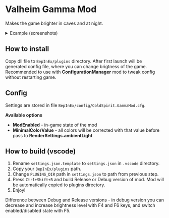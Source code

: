 # Valheim Gamma Mod
Makes the game brighter in caves and at night.

<details>
<summary>Example (screenshots)</summary>
<img src="./media/screenshots/1_gamma_off.png" width="49%"/>
<img src="./media/screenshots/1_gamma_on.png" width="49%"/>
<img src="./media/screenshots/2_gamma_off.png" width="49%"/>
<img src="./media/screenshots/2_gamma_on.png" width="49%"/>
<img src="./media/screenshots/3_gamma_off.png" width="49%"/>
<img src="./media/screenshots/3_gamma_on.png" width="49%"/>
<img src="./media/screenshots/4_gamma_off.png" width="49%"/>
<img src="./media/screenshots/4_gamma_on.png" width="49%"/>
</details>

## How to install

Copy dll file to `BepInEx/plugins` directory. After first launch will be generated config file, where you can change brigtness of the game. Recommended to use with **ConfigurationManager** mod to tweak config without restarting game.

## Config

Settings are stored in file `BepInEx/config/ColdSpirit.GammaMod.cfg`.

**Available options**
* **ModEnabled** - in-game state of the mod
* **MinimalColorValue** - all colors will be corrected with that value before pass to **RenderSettings.ambientLight**

## How to build (vscode)

1. Rename `settings.json.template` to `settings.json` in `.vscode` directory.
1. Copy your `BepInEx/plugins` path.
1. Change `PLUGINS_DIR` path in `settings.json` to path from previous step.
1. Press `Ctrl+Shift+B` and build Release or Debug version of mod. Mod will be automatically copied to plugins directory.
1. Enjoy!

Difference between Debug and Release versions - in debug version you can decrease and increase brightness level with F4 and F6 keys, and switch enabled/disabled state with F5.
